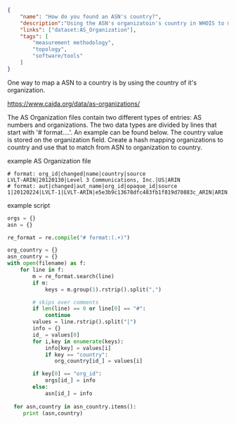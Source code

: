 ~~~json
{
    "name": "How do you found an ASN's country?",
    "description":"Using the ASN's organizatoin's country in WHOIS to map an ASN to the country of it's headquarters.",
    "links": ["dataset:AS_Organization"],
    "tags": [
        "measurement methodology",
        "topology",
        "software/tools"
    ]
}
~~~
One way to map a ASN to a country is by using the country of it's organization. 

https://www.caida.org/data/as-organizations/

The AS Organization files contain two different types of entries: AS numbers and
organizations.  The two data types are divided by lines that start with
'# format....'. An example can be found below.   The country value is stored on the organization
field.  Create a hash mapping organizations to country and use that to match from ASN to 
organization to country.

example AS Organization file
~~~
# format: org_id|changed|name|country|source
LVLT-ARIN|20120130|Level 3 Communications, Inc.|US|ARIN
# format: aut|changed|aut_name|org_id|opaque_id|source
1|20120224|LVLT-1|LVLT-ARIN|e5e3b9c13678dfc483fb1f819d70883c_ARIN|ARIN
~~~

example script
~~~python
orgs = {}
asn = {}

re_format = re.compile("# format:(.+)")

org_country = {}
asn_country = {}
with open(filename) as f:
    for line in f:
        m = re_format.search(line)
        if m:
            keys = m.group(1).rstrip().split(",")

        # skips over comments
        if len(line) == 0 or line[0] == "#":
            continue
        values = line.rstrip().split("|")
        info = {}
        id_ = values[0]
        for i,key in enumerate(keys):
            info[key] = values[i]
            if key == "country":
               org_country[id_] = values[i]

        if key[0] == "org_id":
            orgs[id_] = info
        else:
            asn[id_] = info
            
  for asn,country in asn_country.items():
     print (asn,country)
~~~

